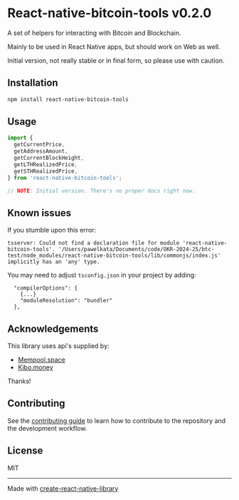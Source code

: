 # React-native-bitcoin-tools v0.2.0

A set of helpers for interacting with Bitcoin and Blockchain.

Mainly to be used in React Native apps, but should work on Web as well.

Initial version, not really stable or in final form, so please use with caution.

## Installation

```sh
npm install react-native-bitcoin-tools
```

## Usage


```js
import {
  getCurrentPrice,
  getAddressAmount,
  getCurrentBlockHeight,
  getLTHRealizedPrice,
  getSTHRealizedPrice,
} from 'react-native-bitcoin-tools';

// NOTE: Initial version. There's no proper docs right now.
```

## Known issues

If you stumble upon this error:

```
tsserver: Could not find a declaration file for module 'react-native-bitcoin-tools'. '/Users/pawelkata/Documents/code/OKR-2024-25/btc-test/node_modules/react-native-bitcoin-tools/lib/commonjs/index.js' implicitly has an 'any' type.
```

You may need to adjust `tsconfig.json` in your project by adding:

```
  "compilerOptions": {
    {...}
    "moduleResolution": "bundler"
  },
```

## Acknowledgements

This library uses api's supplied by:
- [Mempool.space](https://mempool.space)
- [Kibo.money](https://kibo.money)

Thanks!

## Contributing

See the [contributing guide](CONTRIBUTING.md) to learn how to contribute to the repository and the development workflow.

## License

MIT

---

Made with [create-react-native-library](https://github.com/callstack/react-native-builder-bob)
